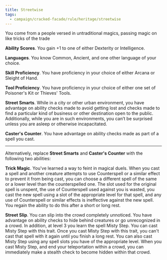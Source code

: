 ```yaml
---
title: Streetwise
tags:
  - campaign/cracked-facade/rule/heritage/streetwise
---
```


You come from a people versed in untraditional magics, passing magic on like tricks of the trade

**Ability Scores**. You gain +1 to one of either Dexterity or Intelligence.

**Languages**. You know Common, Ancient, and one other language of your choice.

**Skill Proficiency**. You have proficiency in your choice of either Arcana or Sleight of Hand.

**Tool Proficiency**. You have proficiency in your choice of either one set of Poisoner's Kit or Thieves' Tools.

**Street Smarts**. While in a city or other urban environment, you have advantage on ability checks made to avoid getting lost and checks made to find a particular kind of business or other destination open to the public. Additionally, while you are in such environments, you can’t be surprised unless you are asleep or otherwise incapacitated.

**Caster's Counter**. You have advantage on ability checks made as part of a spell you cast.

---

Alternatively, replace **Street Smarts** and **Caster's Counter** with the following two abilities:

**Trick Magic**. You've learned a way to feint in magical duels. When you cast a spell and another creature attempts to use Counterspell or a similar effect to prevent it from being cast, you can choose a different spell of the same or a lower level than the counterspelled one. The slot used for the original spell is unspent, the use of Counterspell used against you is wasted, you cast the new spell using a slot of the appropriate level for that spell, and any use of Counterspell or similar effects is ineffective against the new spell. You regain the ability to do this after a short or long rest.

**Street Slip**. You can slip into the crowd completely unnoticed. You have advantage on ability checks to hide behind creatures or go unrecognized in a crowd. In addition, at level 3 you learn the spell Misty Step. You can cast Misty Step with this trait. Once you cast Misty Step with this trait, you can't cast that spell with it again until you finish a long rest. You can also cast Misty Step using any spell slots you have of the appropriate level. When you cast Misty Step, and end your teleportation within a crowd, you can immediately make a stealth check to become hidden within that crowd.
